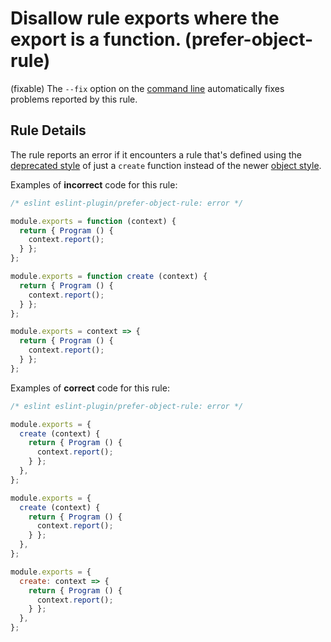# Disallow rule exports where the export is a function. (prefer-object-rule)

(fixable) The `--fix` option on the [command line](https://eslint.org/docs/user-guide/command-line-interface#-fix) automatically fixes problems reported by this rule.

## Rule Details

The rule reports an error if it encounters a rule that's defined using the [deprecated style](https://eslint.org/docs/developer-guide/working-with-rules-deprecated) of just a `create` function instead of the newer [object style](https://eslint.org/docs/developer-guide/working-with-rules).

Examples of **incorrect** code for this rule:

```js
/* eslint eslint-plugin/prefer-object-rule: error */

module.exports = function (context) {
  return { Program () {
    context.report();
  } };
};

module.exports = function create (context) {
  return { Program () {
    context.report();
  } };
};

module.exports = context => {
  return { Program () {
    context.report();
  } };
};
```

Examples of **correct** code for this rule:

```js
/* eslint eslint-plugin/prefer-object-rule: error */

module.exports = {
  create (context) {
    return { Program () {
      context.report();
    } };
  },
};

module.exports = {
  create (context) {
    return { Program () {
      context.report();
    } };
  },
};

module.exports = {
  create: context => {
    return { Program () {
      context.report();
    } };
  },
};
```
